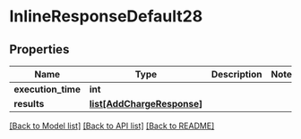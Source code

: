 # InlineResponseDefault28

## Properties
Name | Type | Description | Notes
------------ | ------------- | ------------- | -------------
**execution_time** | **int** |  | 
**results** | [**list[AddChargeResponse]**](AddChargeResponse.md) |  | 

[[Back to Model list]](../README.md#documentation-for-models) [[Back to API list]](../README.md#documentation-for-api-endpoints) [[Back to README]](../README.md)


